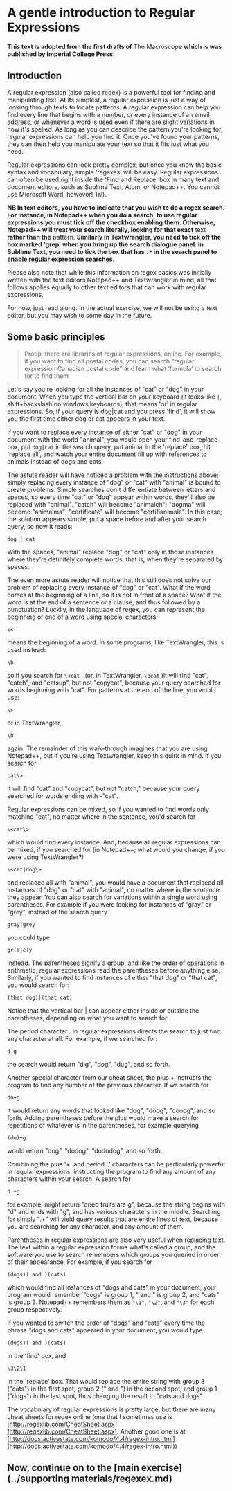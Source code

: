 # A gentle introduction to Regular Expressions

**This text is adopted from the first drafts of** The Macroscope **which is was published by Imperial College Press.**

## Introduction

A regular expression (also called regex) is a powerful tool for finding and manipulating text.  At its simplest, a regular expression is just a way of looking through texts to locate patterns. A regular expression can help you find every line that begins with a number, or every instance of an email address, or whenever a word is used even if there are slight variations in how it's spelled. As long as you can describe the pattern you're looking for, regular expressions can help you find it. Once you've found your patterns, they can then help you manipulate your text so that it fits just what you need.

Regular expressions can look pretty complex, but once you know the basic syntax and vocabulary, simple ‘regexes’ will be easy. Regular expressions can often be used right inside the 'Find and Replace' box in many text and document editors, such as Sublime Text, Atom, or Notepad++. You cannot use Microsoft Word, however! Tr/).

**NB In text editors, you have to indicate that you wish to do a regex search. For instance, in Notepad++ when you do a search, to use regular expressions you must tick off the checkbox enabling them. Otherwise, Notepad++ will treat your search literally, looking for that exact** text **rather than the** pattern. **Similarly in Textwrangler, you need to tick off the box marked 'grep' when you bring up the search dialogue panel. In Sublime Text, you need to tick the box that has `.*` in the search panel to enable regular expression searches.**

Please also note that while this information on regex basics was initially written with the text editors Notepad++ and Textwrangler in mind, all that follows applies equally to other text editors that can work with regular expressions.

For now, just read along. In the actual exercise, we will not be using a text editor, but you may wish to some day in the future.

## Some basic principles

> Protip: there are libraries of regular expressions, online. For example, if you want to find all postal codes, you can search “regular expression Canadian postal code” and learn what ‘formula’ to search for to find them

Let's say you're looking for all the instances of "cat" or "dog" in your document. When you type the vertical bar on your keyboard (it looks like ```|```, shift+backslash on windows keyboards), that means 'or' in regular expressions. So, if your query is dog|cat and you press 'find', it will show you the first time either dog or cat appears in your text.

If you want to replace every instance of either "cat" or "dog" in your document with the world "animal", you would open your find-and-replace box, put ```dog|cat``` in the search query, put animal in the 'replace' box, hit 'replace all', and watch your entire document fill up with references to animals instead of dogs and cats.

The astute reader will have noticed a problem with the instructions above; simply replacing every instance of "dog" or "cat" with "animal" is bound to create problems. Simple searches don't differentiate between letters and spaces, so every time "cat" or "dog" appear within words, they'll also be replaced with "animal". "catch" will become "animalch"; "dogma" will become "animalma"; "certificate" will become "certifianimale". In this case, the solution appears simple; put a space before and after your search query, so now it reads:

```dog | cat```  

With the spaces, "animal" replace "dog" or "cat" only in those instances where they're definitely complete words; that is, when they're separated by spaces.

The even more astute reader will notice that this still does not solve our problem of replacing every instance of "dog" or "cat". What if the word comes at the beginning of a line, so it is not in front of a space? What if the word is at the end of a sentence or a clause, and thus followed by a punctuation? Luckily, in the language of regex, you can represent the beginning or end of a word using special characters.

```\<```

means the beginning of a word. In some programs, like TextWrangler, this is used instead:

```\b```

so if you search for ```\<cat``` , (or, in TextWrangler, ```\bcat``` )it will find "cat", "catch", and "catsup", but not "copycat", because your query searched for words beginning with "cat". For patterns at the end of the line, you would use:

```\>```

or in TextWrangler,

```\b```

again.  The remainder of this walk-through imagines that you are using Notepad++, but if you’re using Textwrangler, keep this quirk in mind. If you search for

```cat\>```

it will find "cat" and "copycat", but not "catch," because your query searched for words ending with -"cat".

Regular expressions can be mixed, so if you wanted to find words only matching "cat", no matter where in the sentence, you'd search for

```\<cat\>```

which would find every instance. And, because all regular expressions can be mixed, if you searched for (in Notepad++; what would you change, if you were using TextWrangler?)

```\<cat|dog\>```

and replaced all with "animal", you would have a document that replaced all instances of "dog" or "cat" with "animal", no matter where in the sentence they appear. You can also search for variations within a single word using parentheses. For example if you were looking for instances of "gray" or "grey", instead of the search query

```gray|grey```

you could type

```gr(a|e)y```

instead. The parentheses signify a group, and like the order of operations in arithmetic, regular expressions read the parentheses before anything else. Similarly, if you wanted to find instances of either "that dog" or "that cat", you would search for:

```(that dog)|(that cat)```

 Notice that the vertical bar | can appear either inside or outside the parentheses, depending on what you want to search for.

The period character . in regular expressions directs the search to just find any character at all. For example, if we searched for:

```d.g```

the search would return "dig", "dog", "dug", and so forth.

Another special character from our cheat sheet, the plus + instructs the program to find any number of the previous character. If we search for

```do+g```

it would return any words that looked like "dog", "doog", "dooog", and so forth. Adding parentheses before the plus would make a search for repetitions of whatever is in the parentheses, for example querying

```(do)+g```

would return "dog", "dodog", "dododog", and so forth.

Combining the plus '+' and period '.' characters can be particularly powerful in regular expressions, instructing the program to find any amount of any characters within your search. A search for

```d.+g```

for example, might return "dried fruits are g", because the string begins with "d" and ends with "g", and has various characters in the middle. Searching for simply ".+" will yield query results that are entire lines of text, because you are searching for any character, and any amount of them.

Parentheses in regular expressions are also very useful when replacing text. The text within a regular expression forms what's called a group, and the software you use to search remembers which groups you queried in order of their appearance. For example, if you search for

```(dogs)( and )(cats)```

which would find all instances of "dogs and cats" in your document, your program would remember "dogs" is group 1, " and " is group 2, and "cats" is group 3. Notepad++ remembers them as `"\1"`, `"\2"`, and `"\3"` for each group respectively.

If you wanted to switch the order of "dogs" and "cats" every time the phrase "dogs and cats" appeared in your document, you would type

```(dogs)( and )(cats)```

in the 'find' box, and

```\3\2\1```

in the 'replace' box. That would replace the entire string with group 3 ("cats") in the first spot, group 2 (" and ") in the second spot, and group 1 ("dogs") in the last spot, thus changing the result to "cats and dogs".

The vocabulary of regular expressions is pretty large, but there are many cheat sheets for regex online (one that I sometimes use is [http://regexlib.com/CheatSheet.aspx](http://regexlib.com/CheatSheet.aspx). Another good one is at [http://docs.activestate.com/komodo/4.4/regex-intro.html](http://docs.activestate.com/komodo/4.4/regex-intro.html))


## Now, continue on to the [main exercise](../supporting materials/regexex.md)
